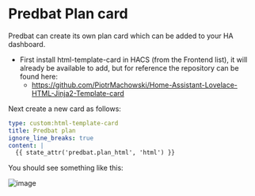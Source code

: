 # Predbat Plan card

Predbat can create its own plan card which can be added to your HA dashboard.

* First install html-template-card in HACS (from the Frontend list), it will already be available to add, but for reference the repository can be found here:
  * https://github.com/PiotrMachowski/Home-Assistant-Lovelace-HTML-Jinja2-Template-card

Next create a new card as follows:

```yaml
type: custom:html-template-card
title: Predbat plan
ignore_line_breaks: true
content: |
  {{ state_attr('predbat.plan_html', 'html') }}
```

You should see something like this:

![image](https://github.com/springfall2008/batpred/assets/48591903/3c0a2a53-4d83-4b64-aa49-822a233f7554)
